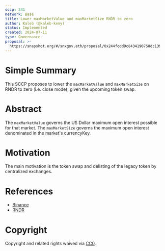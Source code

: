 ```yaml
---
sccp: 341
network: Base
title: Lower maxMarketValue and maxMarketSize RNDR to zero
author: Kaleb (@kaleb-keny)
status: Implemented
created: 2024-07-11
type: Governance
proposal: >-
  https://snapshot.org/#/snxgov.eth/proposal/0x244fcdd9c8434190758dc1391845faa6ab785863ecdc83ec6c8f422937b8e74c
---
```


# Simple Summary

This SCCP proposes to lower the `maxMarketValue` and `maxMarketSize` on RNDR to zero (i.e. close mode), given the  upcoming token swap.

# Abstract

The `maxMarketValue` governs the US Dollar maximum open interest possible for that market.
The `maxMarketSize` governs the maximum open interest denominated in the market's currencyKey.

# Motivation

The main motivation is the token swap and delisting of the legacy token by centralized exchanges.

# References
- [Binance](https://www.binance.com/en/support/announcement/binance-will-support-the-render-rndr-token-swap-and-rebranding-to-render-render-d1f2ae8d99b24439a7a900caa9bb6b3b?hl=en)
- [RNDR](https://know.rendernetwork.com/general-render-network/rndr-to-render-what-you-need-to-know/render-network-upgrade-portal-faq)

# Copyright

Copyright and related rights waived via [CC0](https://creativecommons.org/publicdomain/zero/1.0/).


